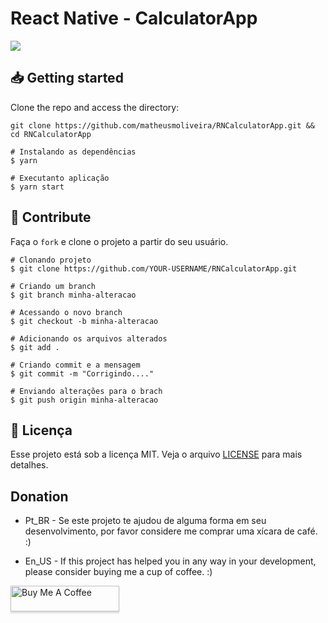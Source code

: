 # React Native - CalculatorApp

<img src="https://user-images.githubusercontent.com/48888681/87295572-cded8a00-c4db-11ea-8efe-f5f81dceea17.png" >


## 📥 Getting started

Clone the repo and access the directory:

```
git clone https://github.com/matheusmoliveira/RNCalculatorApp.git && cd RNCalculatorApp
```

```
# Instalando as dependências
$ yarn

# Executanto aplicação
$ yarn start
```

## :muscle: Contribute

Faça o `fork` e clone o projeto a partir do seu usuário.

```
# Clonando projeto
$ git clone https://github.com/YOUR-USERNAME/RNCalculatorApp.git

# Criando um branch
$ git branch minha-alteracao

# Acessando o novo branch
$ git checkout -b minha-alteracao

# Adicionando os arquivos alterados
$ git add .

# Criando commit e a mensagem
$ git commit -m "Corrigindo...."

# Enviando alterações para o brach
$ git push origin minha-alteracao
```

## 📝 Licença

Esse projeto está sob a licença MIT. Veja o arquivo [LICENSE](https://github.com/git/git-scm.com/blob/main/MIT-LICENSE.txt) para mais detalhes.

## Donation

- Pt_BR - Se este projeto te ajudou de alguma forma em seu desenvolvimento, por favor considere me comprar uma xícara de café. :)

- En_US - If this project has helped you in any way in your development, please consider buying me a cup of coffee. :)


<a href="https://www.buymeacoffee.com/matheusmoliver" target="_blank"><img src="https://www.buymeacoffee.com/assets/img/custom_images/orange_img.png" alt="Buy Me A Coffee" style="height: 41px !important;width: 174px !important;box-shadow: 0px 3px 2px 0px rgba(190, 190, 190, 0.5) !important;-webkit-box-shadow: 0px 3px 2px 0px rgba(190, 190, 190, 0.5) !important;" ></a>
